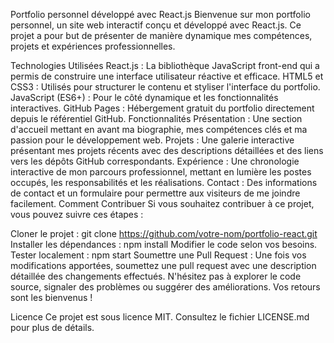 
Portfolio personnel développé avec React.js
Bienvenue sur mon portfolio personnel, un site web interactif conçu et développé avec React.js. Ce projet a pour but de présenter de manière dynamique mes compétences, projets et expériences professionnelles.

Technologies Utilisées
React.js : La bibliothèque JavaScript front-end qui a permis de construire une interface utilisateur réactive et efficace.
HTML5 et CSS3 : Utilisés pour structurer le contenu et styliser l'interface du portfolio.
JavaScript (ES6+) : Pour le côté dynamique et les fonctionnalités interactives.
GitHub Pages : Hébergement gratuit du portfolio directement depuis le référentiel GitHub.
Fonctionnalités
Présentation : Une section d'accueil mettant en avant ma biographie, mes compétences clés et ma passion pour le développement web.
Projets : Une galerie interactive présentant mes projets récents avec des descriptions détaillées et des liens vers les dépôts GitHub correspondants.
Expérience : Une chronologie interactive de mon parcours professionnel, mettant en lumière les postes occupés, les responsabilités et les réalisations.
Contact : Des informations de contact et un formulaire pour permettre aux visiteurs de me joindre facilement.
Comment Contribuer
Si vous souhaitez contribuer à ce projet, vous pouvez suivre ces étapes :

Cloner le projet : git clone https://github.com/votre-nom/portfolio-react.git
Installer les dépendances : npm install
Modifier le code selon vos besoins.
Tester localement : npm start
Soumettre une Pull Request : Une fois vos modifications apportées, soumettez une pull request avec une description détaillée des changements effectués.
N'hésitez pas à explorer le code source, signaler des problèmes ou suggérer des améliorations. Vos retours sont les bienvenus !

Licence
Ce projet est sous licence MIT. Consultez le fichier LICENSE.md pour plus de détails.
